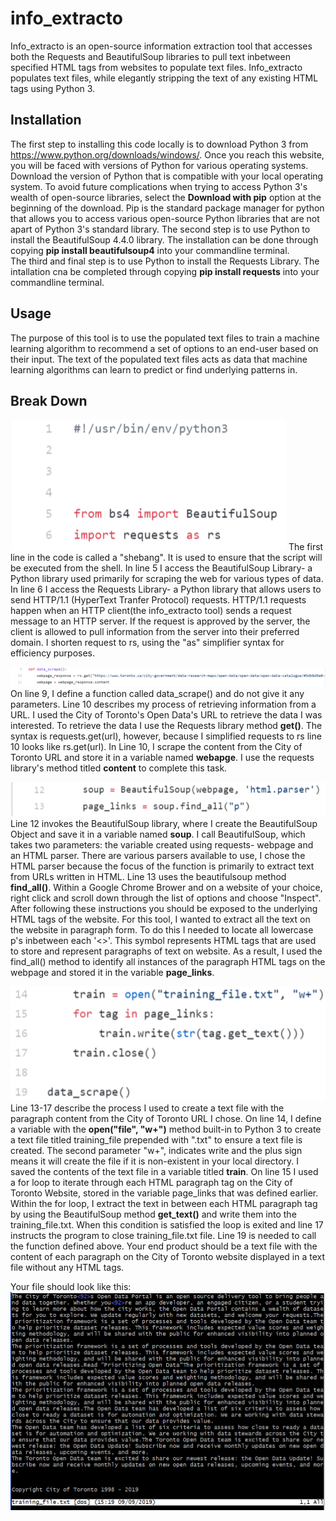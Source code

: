 # info_extracto

Info_extracto is an open-source information extraction tool that accesses both the Requests and BeautifulSoup libraries to pull text inbetween specified HTML tags from websites to populate text files. Info_extracto populates text files, while elegantly stripping the text of any existing HTML tags using Python 3.

## Installation

The first step to installing this code locally is to download Python 3 from https://www.python.org/downloads/windows/. Once you reach this website, you will be faced with versions of Python for various operating systems. Download the version of Python that is compatible with your local operating system. To avoid future complications when trying to access Python 3's wealth of open-source libraries, select the **Download with pip** option at the beginning of the download. Pip is the standard package manager for python that allows you to access various open-source Python libraries that are not apart of Python 3's standard library. 
The second step is to use Python to install the BeautifulSoup 4.4.0 library. The installation can be done through copying **pip install beautifulsoup4** into your commandline terminal.  
The third and final step is to use Python to install the Requests Library. The intallation cna be completed through copying **pip install requests** into your commandline terminal. 


## Usage

The purpose of this tool is to use the populated text files to train a machine learning algorithm to recommend a set of options to an end-user based on their input. The text of the populated text files acts as data that machine learning algorithms can learn to predict or find underlying patterns in. 

## Break Down

![import descriptions](https://github.com/git-ekeh/screenshots/blob/master/data_capture00.PNG) 
The first line in the code is called a "shebang". It is used to ensure that the script will be executed from the shell. In line 5 I access the BeautifulSoup Library- a Python library used primarily for scraping the web for various types of data. In line 6 I access the Requests Library- a Python library that allows users to send HTTP/1.1 (HyperText Tranfer Protocol) requests. HTTP/1.1 requests happen when an HTTP client(the info_extracto tool) sends a request message to an HTTP server. If the request is approved by the server, the client is allowed to pull information from the server into their preferred domain. I shorten request to rs, using the "as" simplifier syntax for efficiency purposes.   

![function](https://github.com/git-ekeh/screenshots/blob/master/data_capture01.PNG) 
On line 9, I define a function called data_scrape() and do not give it any parameters. Line 10 describes my process of retrieving information from a URL. I used the City of Toronto's Open Data's URL to retrieve the data I was interested. To retrieve the data I use the Requests library method **get()**. The syntax is requests.get(url), however, because I simplified requests to rs line 10 looks like rs.get(url). In Line 10, I scrape the content from the City of Toronto URL and store it in a variable named **webapge**. I use the requests library's method titled **content** to complete this task. 

![beautifulsoup structures](https://github.com/git-ekeh/screenshots/blob/master/data_capture02.PNG) 
Line 12 invokes the BeautifulSoup library, where I create the BeautifulSoup Object and save it in a variable named **soup**. I call BeautifulSoup, which takes two parameters: the variable created using requests- webpage and an HTML parser. There are various parsers available to use, I chose the HTML parser because the focus of the function is primarily to extract text from URLs written in HTML. Line 13 uses the beautifulsoup method **find_all()**. Within a Google Chrome Brower and on a website of your choice, right click and scroll down through the list of options and choose "Inspect". After following these instructions you should be exposed to the underlying HTML tags of the website. For this tool, I wanted to extract all the text on the website in paragraph form. To do this I needed to locate all lowercase p's inbetween each '<>'. This symbol represents HTML tags that are used to store and represent paragraphs of text on website. As a result, I used the find_all() method to identify all instances of the paragraph HTML tags on the webpage and stored it in the variable **page_links**.  
  
 ![data structures](https://github.com/git-ekeh/screenshots/blob/master/data_capture03.PNG) 
Line 13-17 describe the process I used to create a text file with the paragraph content from the City of Toronto URL I chose. On line 14, I define a variable with the **open("file", "w+")** method built-in to Python 3 to create a text file titled training_file prepended with ".txt" to ensure a text file is created. The second parameter "w+", indicates write and the plus sign means it will create the file if it is non-existent in your local directory. I saved the contents of the text file in a variable titled **train**. On line 15 I used a for loop to iterate through each HTML paragraph tag on the City of Toronto Website, stored in the variable page_links that was defined earlier. Within the for loop, I extract the text in between each HTML paragraph tag by using the BeautifulSoup method **get_text()** and write them into the training_file.txt. When this condition is satisfied the loop is exited and line 17 instructs the program to close training_file.txt file.  Line 19 is needed to call the function defined above. Your end product should be a text file with the content of each paragraph on the City of Toronto website displayed in a text file without any HTML tags. 
 
 Your file should look like this: ![textfile](https://github.com/git-ekeh/screenshots/blob/master/data_capture04.PNG) 
